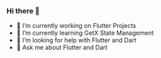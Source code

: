 ### Hi there 👋

- 🔭 I’m currently working on Flutter Projects
- 🌱 I’m currently learning GetX State Management
- 🤔 I’m looking for help with Flutter and Dart
- 💬 Ask me about Flutter and Dart


<!--
**msarkrish/msarkrish** is a ✨ _special_ ✨ repository because its `README.md` (this file) appears on your GitHub profile.

Here are some ideas to get you started:

- 🔭 I’m currently working on ...
- 🌱 I’m currently learning ...
- 👯 I’m looking to collaborate on ...
- 🤔 I’m looking for help with ...
- 💬 Ask me about ...
- 📫 How to reach me: ...
- 😄 Pronouns: ...
- ⚡ Fun fact: ...
-->
